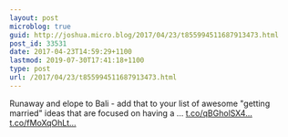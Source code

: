 ```yaml
---
layout: post
microblog: true
guid: http://joshua.micro.blog/2017/04/23/t855994511687913473.html
post_id: 33531
date: 2017-04-23T14:59:29+1100
lastmod: 2019-07-30T17:41:18+1100
type: post
url: /2017/04/23/t855994511687913473.html
---
```

Runaway and elope to Bali - add that to your list of awesome "getting married" ideas that are focused on having a … [t.co/qBGholSX4...](https://t.co/qBGholSX4x) [t.co/fMoXqOhLt...](https://t.co/fMoXqOhLt0)
